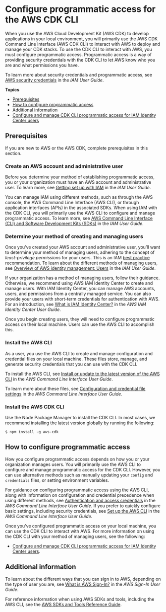 # Configure programmatic access for the AWS CDK CLI<a name="configure-access"></a>

When you use the AWS Cloud Development Kit \(AWS CDK\) to develop applications in your local environment, you will primarily use the AWS CDK Command Line Interface \(AWS CDK CLI\) to interact with AWS to deploy and manage your CDK stacks\. To use the CDK CLI to interact with AWS, you must configure programmatic access\. Programmatic access is a way of providing security credentials with the CDK CLI to let AWS know who you are and what permissions you have\.

To learn more about security credentials and programmatic access, see [AWS security credentials](https://docs.aws.amazon.com/IAM/latest/UserGuide/security-creds.html) in the *IAM User Guide*\.

**Topics**
+ [Prerequisites](#configure-access-prerequisites)
+ [How to configure programmatic access](#configure-access-how)
+ [Additional information](#configure-access-info)
+ [Configure and manage CDK CLI programmatic access for IAM Identity Center users](configure-access-sso.md)

## Prerequisites<a name="configure-access-prerequisites"></a>

If you are new to AWS or the AWS CDK, complete prerequisites in this section\.

### Create an AWS account and administrative user<a name="configure-access-prerequisites-account"></a>

Before you determine your method of establishing programmatic access, you or your organization must have an AWS account and administrative user\. To learn more, see [Getting set up with IAM](https://docs.aws.amazon.com/IAM/latest/UserGuide/getting-set-up.html) in the *IAM User Guide*\.

You can manage IAM using different methods, such as through the AWS console, the AWS Command Line Interface \(AWS CLI\), or through application interfaces \(APIs\) in the associated SDKs\. When using IAM with the CDK CLI, you will primarily use the AWS CLI to configure and manage programmatic access\. To learn more, see [AWS Command Line Interface \(CLI\) and Software Development Kits \(SDKs\)](https://docs.aws.amazon.com/IAM/latest/UserGuide/management_methods.html#management-method-cli-sdk) in the *IAM User Guide*\.

### Determine your method of creating and managing users<a name="configure-access-prerequisites-method"></a>

Once you’ve created your AWS account and administrative user, you’ll want to determine your method of managing users, adhering to the concept of *least\-privilege permissions* for your users\. This is an IAM [best practice](https://docs.aws.amazon.com/IAM/latest/UserGuide/best-practices.html) recommendation\. To learn about the different methods of managing users, see [Overview of AWS identity management: Users](https://docs.aws.amazon.com/IAM/latest/UserGuide/introduction_identity-management.html) in the *IAM User Guide*\.

If your organization has a method of managing users, follow their guidance\. Otherwise, we recommend using AWS IAM Identity Center to create and manage users\. With IAM Identity Center, you can manage AWS accounts, users, and permissions from a centrally managed service\. You can also provide your users with short\-term credentials for authentication with AWS\. For an introduction, see [What is IAM Identity Center?](https://docs.aws.amazon.com/singlesignon/latest/userguide/what-is.html) in the *AWS IAM Identity Center User Guide*\.

Once you begin creating users, they will need to configure programmatic access on their local machine\. Users can use the AWS CLI to accomplish this\.

### Install the AWS CLI<a name="configure-access-prerequisites-cli"></a>

As a user, you use the AWS CLI to create and manage configuration and credential files on your local machine\. These files store, manage, and generate security credentials that you can use with the CDK CLI\.

To install the AWS CLI, see [Install or update to the latest version of the AWS CLI](https://docs.aws.amazon.com/cli/latest/userguide/getting-started-install.html) in the *AWS Command Line Interface User Guide*\.

To learn more about these files, see [Configuration and credential file settings](https://docs.aws.amazon.com/cli/latest/userguide/cli-configure-files.html) in the *AWS Command Line Interface User Guide*\.

### Install the AWS CDK CLI<a name="configure-access-prerequisites-cdk"></a>

Use the Node Package Manager to install the CDK CLI\. In most cases, we recommend installing the latest version globally by running the following:

```
$ npm install -g aws-cdk
```

## How to configure programmatic access<a name="configure-access-how"></a>

How you configure programmatic access depends on how you or your organization manages users\. You will primarily use the AWS CLI to configure and manage programmatic access for the CDK CLI\. However, you can use alternative methods such as manually updating your `config` and `credentials` files, or setting environment variables\.

For guidance on configuring programmatic access using the AWS CLI, along with information on configuration and credential precedence when using different methods, see [Authentication and access credentials](https://docs.aws.amazon.com/cli/latest/userguide/cli-chap-authentication.html) in the *AWS Command Line Interface User Guide*\. If you prefer to quickly configure basic settings, including security credentials, see [Set up the AWS CLI](https://docs.aws.amazon.com/cli/latest/userguide/getting-started-quickstart.html) in the *AWS Command Line Interface User Guide*\.

Once you’ve configured programmatic access on your local machine, you can use the CDK CLI to interact with AWS\. For more information on using the CDK CLI with your method of managing users, see the following:
+ [Configure and manage CDK CLI programmatic access for IAM Identity Center users](configure-access-sso.md)\.

## Additional information<a name="configure-access-info"></a>

To learn about the different ways that you can sign in to AWS, depending on the type of user you are, see [What is AWS Sign\-In?](https://docs.aws.amazon.com/signin/latest/userguide/what-is-sign-in.html) in the *AWS Sign\-In User Guide*\.

For reference information when using AWS SDKs and tools, including the AWS CLI, see the [AWS SDKs and Tools Reference Guide](https://docs.aws.amazon.com/sdkref/latest/guide/overview.html)\.
